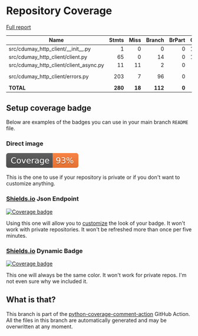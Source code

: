 # Repository Coverage

[Full report](https://htmlpreview.github.io/?https://github.com/cdumay/cdumay-http-client/blob/python-coverage-comment-action-data/htmlcov/index.html)

| Name                                      |    Stmts |     Miss |   Branch |   BrPart |   Cover |   Missing |
|------------------------------------------ | -------: | -------: | -------: | -------: | ------: | --------: |
| src/cdumay\_http\_client/\_\_init\_\_.py  |        1 |        0 |        0 |        0 |    100% |           |
| src/cdumay\_http\_client/client.py        |       65 |        0 |       14 |        0 |    100% |           |
| src/cdumay\_http\_client/client\_async.py |       11 |       11 |        2 |        0 |      0% |      4-26 |
| src/cdumay\_http\_client/errors.py        |      203 |        7 |       96 |        0 |     96% |   414-424 |
|                                 **TOTAL** |  **280** |   **18** |  **112** |    **0** | **94%** |           |


## Setup coverage badge

Below are examples of the badges you can use in your main branch `README` file.

### Direct image

[![Coverage badge](https://raw.githubusercontent.com/cdumay/cdumay-http-client/python-coverage-comment-action-data/badge.svg)](https://htmlpreview.github.io/?https://github.com/cdumay/cdumay-http-client/blob/python-coverage-comment-action-data/htmlcov/index.html)

This is the one to use if your repository is private or if you don't want to customize anything.

### [Shields.io](https://shields.io) Json Endpoint

[![Coverage badge](https://img.shields.io/endpoint?url=https://raw.githubusercontent.com/cdumay/cdumay-http-client/python-coverage-comment-action-data/endpoint.json)](https://htmlpreview.github.io/?https://github.com/cdumay/cdumay-http-client/blob/python-coverage-comment-action-data/htmlcov/index.html)

Using this one will allow you to [customize](https://shields.io/endpoint) the look of your badge.
It won't work with private repositories. It won't be refreshed more than once per five minutes.

### [Shields.io](https://shields.io) Dynamic Badge

[![Coverage badge](https://img.shields.io/badge/dynamic/json?color=brightgreen&label=coverage&query=%24.message&url=https%3A%2F%2Fraw.githubusercontent.com%2Fcdumay%2Fcdumay-http-client%2Fpython-coverage-comment-action-data%2Fendpoint.json)](https://htmlpreview.github.io/?https://github.com/cdumay/cdumay-http-client/blob/python-coverage-comment-action-data/htmlcov/index.html)

This one will always be the same color. It won't work for private repos. I'm not even sure why we included it.

## What is that?

This branch is part of the
[python-coverage-comment-action](https://github.com/marketplace/actions/python-coverage-comment)
GitHub Action. All the files in this branch are automatically generated and may be
overwritten at any moment.